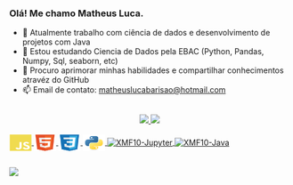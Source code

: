 ### Olá! Me chamo Matheus Luca.


- 🔭 Atualmente trabalho com ciência de dados e desenvolvimento de projetos com Java
- 🌱 Estou estudando Ciencia de Dados pela EBAC (Python, Pandas, Numpy, Sql, seaborn, etc)
- 👯 Procuro aprimorar minhas habilidades e compartilhar conhecimentos atravéz do GitHub
- 📫 Email de contato: matheuslucabarisao@hotmail.com
##

<div align="center">
  <a href="https://github.com/XMF10">
  <img height="180em" src="https://github-readme-stats.vercel.app/api?username=XMF10&show_icons=true&theme=dark&include_all_commits=true&count_private=true"/>
  <img height="180em" src="https://github-readme-stats.vercel.app/api/top-langs/?username=XMF10&layout=compact&langs_count=7&theme=dark"/>
</div>

<div style="display: inline_block"><br>
  <img align="center" alt="Rafa-Js" height="30" width="40" src="https://raw.githubusercontent.com/devicons/devicon/master/icons/javascript/javascript-plain.svg">
  <img align="center" alt="XMF10-HTML" height="30" width="40" src="https://raw.githubusercontent.com/devicons/devicon/master/icons/html5/html5-original.svg">
  <img align="center" alt="XMF10-CSS" height="30" width="40" src="https://raw.githubusercontent.com/devicons/devicon/master/icons/css3/css3-original.svg">
  <img align="center" alt="XMF10-Python" height="30" width="40" src="https://raw.githubusercontent.com/devicons/devicon/master/icons/python/python-original.svg">
  <img align="center" alt="XMF10-Jupyter" height="30" width="40" src="https://cdn.jsdelivr.net/gh/devicons/devicon/icons/jupyter/jupyter-original-wordmark.svg">
  <img align="center" alt="XMF10-Java" height="30" width="40" src="https://cdn.jsdelivr.net/gh/devicons/devicon/icons/java/java-plain-wordmark.svg">

</div>

##
<div>
 <a href="https://www.linkedin.com/in/rafaella-ballerini-45875016a" target="_blank"><img src="https://img.shields.io/badge/-LinkedIn-%230077B5?style=for-the-badge&logo=linkedin&logoColor=white" target="_blank"></a> 
</div>

